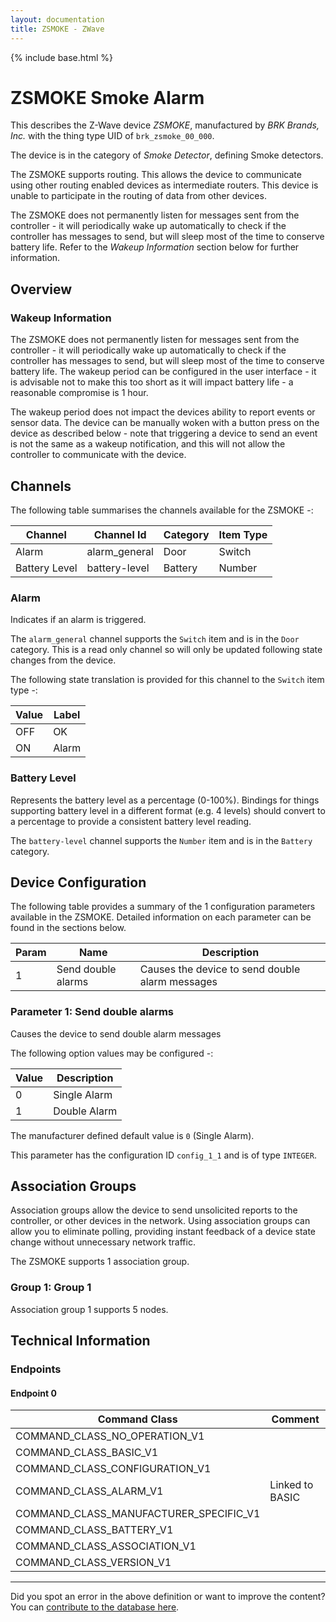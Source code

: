 ```yaml
---
layout: documentation
title: ZSMOKE - ZWave
---
```


{% include base.html %}

# ZSMOKE Smoke Alarm
This describes the Z-Wave device *ZSMOKE*, manufactured by *BRK Brands, Inc.* with the thing type UID of ```brk_zsmoke_00_000```.

The device is in the category of *Smoke Detector*, defining Smoke detectors.

The ZSMOKE supports routing. This allows the device to communicate using other routing enabled devices as intermediate routers.  This device is unable to participate in the routing of data from other devices.

The ZSMOKE does not permanently listen for messages sent from the controller - it will periodically wake up automatically to check if the controller has messages to send, but will sleep most of the time to conserve battery life. Refer to the *Wakeup Information* section below for further information.

## Overview

### Wakeup Information

The ZSMOKE does not permanently listen for messages sent from the controller - it will periodically wake up automatically to check if the controller has messages to send, but will sleep most of the time to conserve battery life. The wakeup period can be configured in the user interface - it is advisable not to make this too short as it will impact battery life - a reasonable compromise is 1 hour.

The wakeup period does not impact the devices ability to report events or sensor data. The device can be manually woken with a button press on the device as described below - note that triggering a device to send an event is not the same as a wakeup notification, and this will not allow the controller to communicate with the device.

## Channels

The following table summarises the channels available for the ZSMOKE -:

| Channel | Channel Id | Category | Item Type |
|---------|------------|----------|-----------|
| Alarm | alarm_general | Door | Switch | 
| Battery Level | battery-level | Battery | Number |

### Alarm

Indicates if an alarm is triggered.

The ```alarm_general``` channel supports the ```Switch``` item and is in the ```Door``` category. This is a read only channel so will only be updated following state changes from the device.

The following state translation is provided for this channel to the ```Switch``` item type -:

| Value | Label     |
|-------|-----------|
| OFF | OK |
| ON | Alarm |

### Battery Level

Represents the battery level as a percentage (0-100%). Bindings for things supporting battery level in a different format (e.g. 4 levels) should convert to a percentage to provide a consistent battery level reading.

The ```battery-level``` channel supports the ```Number``` item and is in the ```Battery``` category.



## Device Configuration

The following table provides a summary of the 1 configuration parameters available in the ZSMOKE.
Detailed information on each parameter can be found in the sections below.

| Param | Name  | Description |
|-------|-------|-------------|
| 1 | Send double alarms | Causes the device to send double alarm messages |

### Parameter 1: Send double alarms

Causes the device to send double alarm messages

The following option values may be configured -:

| Value  | Description |
|--------|-------------|
| 0 | Single Alarm |
| 1 | Double Alarm |

The manufacturer defined default value is ```0``` (Single Alarm).

This parameter has the configuration ID ```config_1_1``` and is of type ```INTEGER```.


## Association Groups

Association groups allow the device to send unsolicited reports to the controller, or other devices in the network. Using association groups can allow you to eliminate polling, providing instant feedback of a device state change without unnecessary network traffic.

The ZSMOKE supports 1 association group.

### Group 1: Group 1


Association group 1 supports 5 nodes.

## Technical Information

### Endpoints

#### Endpoint 0

| Command Class | Comment |
|---------------|---------|
| COMMAND_CLASS_NO_OPERATION_V1| |
| COMMAND_CLASS_BASIC_V1| |
| COMMAND_CLASS_CONFIGURATION_V1| |
| COMMAND_CLASS_ALARM_V1| Linked to BASIC|
| COMMAND_CLASS_MANUFACTURER_SPECIFIC_V1| |
| COMMAND_CLASS_BATTERY_V1| |
| COMMAND_CLASS_ASSOCIATION_V1| |
| COMMAND_CLASS_VERSION_V1| |

---

Did you spot an error in the above definition or want to improve the content?
You can [contribute to the database here](http://www.cd-jackson.com/index.php/zwave/zwave-device-database/zwave-device-list/devicesummary/239).
